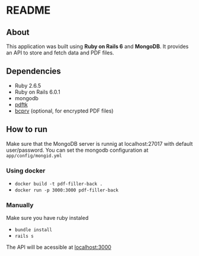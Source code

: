 # README

## About

This application was built using **Ruby on Rails 6** and **MongoDB**. It provides an API to store and fetch data and PDF files.

## Dependencies

* Ruby 2.6.5
* Ruby on Rails 6.0.1
* mongodb
* [pdftk](https://www.pdflabs.com/tools/pdftk-the-pdf-toolkit/)
 * [bcprv](https://www.bouncycastle.org/java.html) (optional, for encrypted PDF files)

## How to run

Make sure that the MongoDB server is runnig at localhost:27017 with default user/password. You can set the mongodb configuration at `app/config/mongid.yml`

### Using docker

* `docker build -t pdf-filler-back .`
* `docker run -p 3000:3000 pdf-filler-back`

### Manually

Make sure you have ruby instaled

* `bundle install`
* `rails s`


The API will be acessible at [localhost:3000](http://localhost:3000)